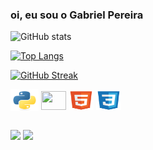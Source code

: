### oi, eu sou o Gabriel Pereira 

<div>
  
![GitHub stats](https://github-readme-stats.vercel.app/api?username=gabrielPnunes&show_icons=true&theme=midnight-purple) 

[![Top Langs](https://github-readme-stats.vercel.app/api/top-langs/?username=gabrielPnunes&theme=midnight-purple)](https://github.com/anuraghazra/github-readme-stats)

[![GitHub Streak](http://github-readme-streak-stats.herokuapp.com?user=gabrielPnunes&theme=midnight-purple)](https://git.io/streak-stats)

</div>


<div style="display= inline_block">
  <img align="center" alt="Gabs-Python" height="35" width="45" src="https://raw.githubusercontent.com/devicons/devicon/master/icons/python/python-original.svg">
  <img align="center" alt"Gabs-JS" height="30" width="40" src="https://cdn.jsdelivr.net/gh/devicons/devicon/icons/javascript/javascript-original.svg">   
  <img align="center" alt="Gabs-HTML" height="30" width="40" src="https://raw.githubusercontent.com/devicons/devicon/master/icons/html5/html5-original.svg">
  <img align="center" alt="Gabs-CSS" height="30" width="40" src="https://raw.githubusercontent.com/devicons/devicon/master/icons/css3/css3-original.svg"> 
</div>
 
##
 
<div>
  <a href = "mailto:gp90752545@gmail.com"><img src="https://img.shields.io/badge/-Gmail-%23333?style=for-the-badge&logo=gmail&logoColor=white" target="_blank"></a>
  <a href = "https://www.instagram.com/gabs_ceifa/"><img src="https://img.shields.io/badge/Instagram-E4405F?style=for-the-badge&logo=instagram&logoColor=white" target"=_blank"></a>
</div>
